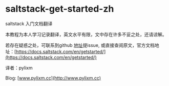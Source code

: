 # saltstack-get-started-zh

saltstack 入门文档翻译

本教程为本人学习记录翻译，英文水平有限，文中存在许多不妥之处，还请谅解。

若存在疑惑之处，可联系到github [地址](https://github.com/pylixm/saltstack-get-started-zh)提issue, 或直接查阅原文，官方文档地址：[https://docs.saltstack.com/en/getstarted/](https://docs.saltstack.com/en/getstarted/)


译者：pylixm

Blog: [www.pylixm.cc](http://www.pylixm.cc)



